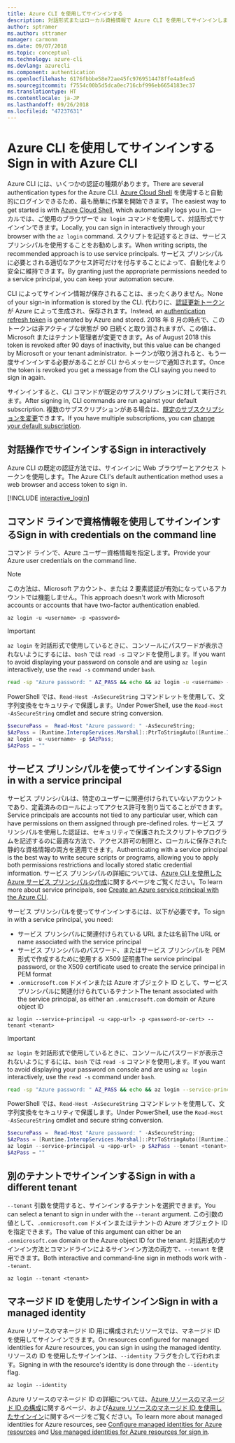 ```yaml
---
title: Azure CLI を使用してサインインする
description: 対話形式またはローカル資格情報で Azure CLI を使用してサインインします
author: sptramer
ms.author: sttramer
manager: carmonm
ms.date: 09/07/2018
ms.topic: conceptual
ms.technology: azure-cli
ms.devlang: azurecli
ms.component: authentication
ms.openlocfilehash: 6176fbbbe58e72ae45fc9769514478ffe4a8fea5
ms.sourcegitcommit: f7554c00b5d5dca0ec716cbf996eb6654183ec37
ms.translationtype: HT
ms.contentlocale: ja-JP
ms.lasthandoff: 09/26/2018
ms.locfileid: "47237631"
---
```

# <a name="sign-in-with-azure-cli"></a><span data-ttu-id="7e18c-103">Azure CLI を使用してサインインする</span><span class="sxs-lookup"><span data-stu-id="7e18c-103">Sign in with Azure CLI</span></span> 

<span data-ttu-id="7e18c-104">Azure CLI には、いくつかの認証の種類があります。</span><span class="sxs-lookup"><span data-stu-id="7e18c-104">There are several authentication types for the Azure CLI.</span></span> <span data-ttu-id="7e18c-105">[Azure Cloud Shell](/azure/cloud-shell/overview) を使用すると自動的にログインできるため、最も簡単に作業を開始できます。</span><span class="sxs-lookup"><span data-stu-id="7e18c-105">The easiest way to get started is with [Azure Cloud Shell](/azure/cloud-shell/overview), which automatically logs you in.</span></span> <span data-ttu-id="7e18c-106">ローカルでは、ご使用のブラウザーで `az login` コマンドを使用して、対話形式でサインインできます。</span><span class="sxs-lookup"><span data-stu-id="7e18c-106">Locally, you can sign in interactively through your browser with the `az login` command.</span></span> <span data-ttu-id="7e18c-107">スクリプトを記述するときは、サービス プリンシパルを使用することをお勧めします。</span><span class="sxs-lookup"><span data-stu-id="7e18c-107">When writing scripts, the recommended approach is to use service principals.</span></span> <span data-ttu-id="7e18c-108">サービス プリンシパルに必要とされる適切なアクセス許可だけを付与することによって、自動化をより安全に維持できます。</span><span class="sxs-lookup"><span data-stu-id="7e18c-108">By granting just the appropriate permissions needed to a service principal, you can keep your automation secure.</span></span>

<span data-ttu-id="7e18c-109">CLI によってサインイン情報が保存されることは、まったくありません。</span><span class="sxs-lookup"><span data-stu-id="7e18c-109">None of your sign-in information is stored by the CLI.</span></span> <span data-ttu-id="7e18c-110">代わりに、[認証更新トークン](https://docs.microsoft.com/en-us/azure/active-directory/develop/v1-id-and-access-tokens#refresh-tokens)が Azure によって生成され、保存されます。</span><span class="sxs-lookup"><span data-stu-id="7e18c-110">Instead, an [authentication refresh token](https://docs.microsoft.com/en-us/azure/active-directory/develop/v1-id-and-access-tokens#refresh-tokens) is generated by Azure and stored.</span></span> <span data-ttu-id="7e18c-111">2018 年 8 月の時点で、このトークンは非アクティブな状態が 90 日続くと取り消されますが、この値は、Microsoft またはテナント管理者が変更できます。</span><span class="sxs-lookup"><span data-stu-id="7e18c-111">As of August 2018 this token is revoked after 90 days of inactivity, but this value can be changed by Microsoft or your tenant administrator.</span></span> <span data-ttu-id="7e18c-112">トークンが取り消されると、もう一度サインインする必要があることが CLI からメッセージで通知されます。</span><span class="sxs-lookup"><span data-stu-id="7e18c-112">Once the token is revoked you get a message from the CLI saying you need to sign in again.</span></span>

<span data-ttu-id="7e18c-113">サインインすると、CLI コマンドが既定のサブスクリプションに対して実行されます。</span><span class="sxs-lookup"><span data-stu-id="7e18c-113">After signing in, CLI commands are run against your default subscription.</span></span> <span data-ttu-id="7e18c-114">複数のサブスクリプションがある場合は、[既定のサブスクリプションを変更](manage-azure-subscriptions-azure-cli.md)できます。</span><span class="sxs-lookup"><span data-stu-id="7e18c-114">If you have multiple subscriptions, you can [change your default subscription](manage-azure-subscriptions-azure-cli.md).</span></span>

## <a name="sign-in-interactively"></a><span data-ttu-id="7e18c-115">対話操作でサインインする</span><span class="sxs-lookup"><span data-stu-id="7e18c-115">Sign in interactively</span></span>

<span data-ttu-id="7e18c-116">Azure CLI の既定の認証方法では、サインインに Web ブラウザーとアクセス トークンを使用します。</span><span class="sxs-lookup"><span data-stu-id="7e18c-116">The Azure CLI's default authentication method uses a web browser and access token to sign in.</span></span>

[!INCLUDE [interactive_login](includes/interactive-login.md)]

## <a name="sign-in-with-credentials-on-the-command-line"></a><span data-ttu-id="7e18c-117">コマンド ラインで資格情報を使用してサインインする</span><span class="sxs-lookup"><span data-stu-id="7e18c-117">Sign in with credentials on the command line</span></span>

<span data-ttu-id="7e18c-118">コマンド ラインで、Azure ユーザー資格情報を指定します。</span><span class="sxs-lookup"><span data-stu-id="7e18c-118">Provide your Azure user credentials on the command line.</span></span>

> [!Note]
> <span data-ttu-id="7e18c-119">この方法は、Microsoft アカウント、または 2 要素認証が有効になっているアカウントでは機能しません。</span><span class="sxs-lookup"><span data-stu-id="7e18c-119">This approach doesn't work with Microsoft accounts or accounts that have two-factor authentication enabled.</span></span>

```azurecli
az login -u <username> -p <password>
```

> [!IMPORTANT]
> <span data-ttu-id="7e18c-120">`az login` を対話形式で使用しているときに、コンソールにパスワードが表示されないようにするには、`bash` では `read -s` コマンドを使用します。</span><span class="sxs-lookup"><span data-stu-id="7e18c-120">If you want to avoid displaying your password on console and are using `az login` interactively, use the `read -s` command under `bash`.</span></span>
>
> ```bash
> read -sp "Azure password: " AZ_PASS && echo && az login -u <username> -p $AZ_PASS
> ```
>
> <span data-ttu-id="7e18c-121">PowerShell では、`Read-Host -AsSecureString` コマンドレットを使用して、文字列変換をセキュリティで保護します。</span><span class="sxs-lookup"><span data-stu-id="7e18c-121">Under PowerShell, use the `Read-Host -AsSecureString` cmdlet and secure string conversion.</span></span>
>
> ```powershell
> $securePass =  Read-Host "Azure password: " -AsSecureString;
> $AzPass = [Runtime.InteropServices.Marshal]::PtrToStringAuto([Runtime.InteropServices.Marshal]::SecureStringToBSTR($securePass));
> az login -u <username> -p $AzPass;
> $AzPass = ""
> ```

## <a name="sign-in-with-a-service-principal"></a><span data-ttu-id="7e18c-122">サービス プリンシパルを使ってサインインする</span><span class="sxs-lookup"><span data-stu-id="7e18c-122">Sign in with a service principal</span></span>

<span data-ttu-id="7e18c-123">サービス プリンシパルは、特定のユーザーに関連付けられていないアカウントであり、定義済みのロールによってアクセス許可を割り当てることができます。</span><span class="sxs-lookup"><span data-stu-id="7e18c-123">Service principals are accounts not tied to any particular user, which can have permissions on them assigned through pre-defined roles.</span></span> <span data-ttu-id="7e18c-124">サービス プリンシパルを使用した認証は、セキュリティで保護されたスクリプトやプログラムを記述するのに最適な方法で、アクセス許可の制限と、ローカルに保存された静的な資格情報の両方を適用できます。</span><span class="sxs-lookup"><span data-stu-id="7e18c-124">Authenticating with a service principal is the best way to write secure scripts or programs, allowing you to apply both permissions restrictions and locally stored static credential information.</span></span> <span data-ttu-id="7e18c-125">サービス プリンシパルの詳細については、[Azure CLI を使用した Azure サービス プリンシパルの作成](create-an-azure-service-principal-azure-cli.md)に関するページをご覧ください。</span><span class="sxs-lookup"><span data-stu-id="7e18c-125">To learn more about service principals, see [Create an Azure service principal with the Azure CLI](create-an-azure-service-principal-azure-cli.md).</span></span>

<span data-ttu-id="7e18c-126">サービス プリンシパルを使ってサインインするには、以下が必要です。</span><span class="sxs-lookup"><span data-stu-id="7e18c-126">To sign in with a service principal, you need:</span></span>

* <span data-ttu-id="7e18c-127">サービス プリンシパルに関連付けられている URL または名前</span><span class="sxs-lookup"><span data-stu-id="7e18c-127">The URL or name associated with the service principal</span></span>
* <span data-ttu-id="7e18c-128">サービス プリンシパルのパスワード、またはサービス プリンシパルを PEM 形式で作成するために使用する X509 証明書</span><span class="sxs-lookup"><span data-stu-id="7e18c-128">The service principal password, or the X509 certificate used to create the service principal in PEM format</span></span>
* <span data-ttu-id="7e18c-129">`.onmicrosoft.com` ドメインまたは Azure オブジェクト ID として、サービス プリンシパルに関連付けられているテナント</span><span class="sxs-lookup"><span data-stu-id="7e18c-129">The tenant associated with the service principal, as either an `.onmicrosoft.com` domain or Azure object ID</span></span>

```azurecli
az login --service-principal -u <app-url> -p <password-or-cert> --tenant <tenant>
```

> [!IMPORTANT]
> <span data-ttu-id="7e18c-130">`az login` を対話形式で使用しているときに、コンソールにパスワードが表示されないようにするには、`bash` では `read -s` コマンドを使用します。</span><span class="sxs-lookup"><span data-stu-id="7e18c-130">If you want to avoid displaying your password on console and are using `az login` interactively, use the `read -s` command under `bash`.</span></span>
>
> ```bash
> read -sp "Azure password: " AZ_PASS && echo && az login --service-principal -u <app-url> -p $AZ_PASS --tenant <tenant>
> ```
>
> <span data-ttu-id="7e18c-131">PowerShell では、`Read-Host -AsSecureString` コマンドレットを使用して、文字列変換をセキュリティで保護します。</span><span class="sxs-lookup"><span data-stu-id="7e18c-131">Under PowerShell, use the `Read-Host -AsSecureString` cmdlet and secure string conversion.</span></span>
>
> ```powershell
> $securePass =  Read-Host "Azure password: " -AsSecureString;
> $AzPass = [Runtime.InteropServices.Marshal]::PtrToStringAuto([Runtime.InteropServices.Marshal]::SecureStringToBSTR($securePass));
> az login --service-principal -u <app-url> -p $AzPass --tenant <tenant>;
> $AzPass = ""
> ```

## <a name="sign-in-with-a-different-tenant"></a><span data-ttu-id="7e18c-132">別のテナントでサインインする</span><span class="sxs-lookup"><span data-stu-id="7e18c-132">Sign in with a different tenant</span></span>

<span data-ttu-id="7e18c-133">`--tenant` 引数を使用すると、サインインするテナントを選択できます。</span><span class="sxs-lookup"><span data-stu-id="7e18c-133">You can select a tenant to sign in under with the `--tenant` argument.</span></span> <span data-ttu-id="7e18c-134">この引数の値として、`.onmicrosoft.com` ドメインまたはテナントの Azure オブジェクト ID を指定できます。</span><span class="sxs-lookup"><span data-stu-id="7e18c-134">The value of this argument can either be an `.onmicrosoft.com` domain or the Azure object ID for the tenant.</span></span> <span data-ttu-id="7e18c-135">対話形式のサインイン方法とコマンドラインによるサインイン方法の両方で、`--tenant` を使用できます。</span><span class="sxs-lookup"><span data-stu-id="7e18c-135">Both interactive and command-line sign in methods work with `--tenant`.</span></span>

```azurecli
az login --tenant <tenant>
```

## <a name="sign-in-with-a-managed-identity"></a><span data-ttu-id="7e18c-136">マネージド ID を使用したサインイン</span><span class="sxs-lookup"><span data-stu-id="7e18c-136">Sign in with a managed identity</span></span>

<span data-ttu-id="7e18c-137">Azure リソースのマネージド ID 用に構成されたリソースでは、マネージド ID を使用してサインインできます。</span><span class="sxs-lookup"><span data-stu-id="7e18c-137">On resources configured for managed identities for Azure resources, you can sign in using the managed identity.</span></span> <span data-ttu-id="7e18c-138">リソースの ID を使用したサインインは、`--identity` フラグを介して行われます。</span><span class="sxs-lookup"><span data-stu-id="7e18c-138">Signing in with the resource's identity is done through the `--identity` flag.</span></span>

```azurecli
az login --identity
```

<span data-ttu-id="7e18c-139">Azure リソースのマネージド ID の詳細については、[Azure リソースのマネージド ID の構成](https://docs.microsoft.com/en-us/azure/active-directory/managed-identities-azure-resources/qs-configure-cli-windows-vm)に関するページ、および[Azure リソースのマネージド ID を使用したサインイン](https://docs.microsoft.com/en-us/azure/active-directory/managed-identities-azure-resources/how-to-use-vm-sign-in)に関するページをご覧ください。</span><span class="sxs-lookup"><span data-stu-id="7e18c-139">To learn more about managed identities for Azure resources, see [Configure managed identities for Azure resources](https://docs.microsoft.com/en-us/azure/active-directory/managed-identities-azure-resources/qs-configure-cli-windows-vm) and [Use managed identities for Azure resources for sign in](https://docs.microsoft.com/en-us/azure/active-directory/managed-identities-azure-resources/how-to-use-vm-sign-in).</span></span>
